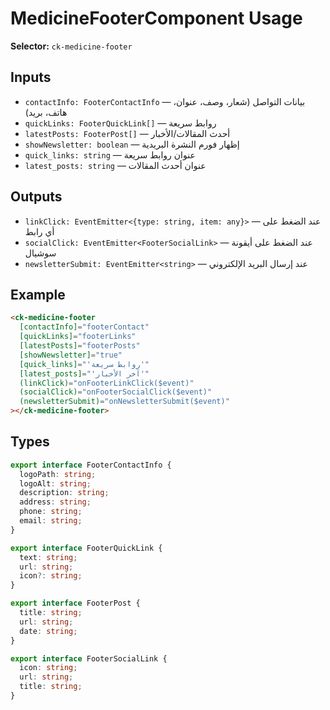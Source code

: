 # MedicineFooterComponent Usage

**Selector:** `ck-medicine-footer`

## Inputs
- `contactInfo: FooterContactInfo` — بيانات التواصل (شعار، وصف، عنوان، هاتف، بريد)
- `quickLinks: FooterQuickLink[]` — روابط سريعة
- `latestPosts: FooterPost[]` — أحدث المقالات/الأخبار
- `showNewsletter: boolean` — إظهار فورم النشرة البريدية
- `quick_links: string` — عنوان روابط سريعة
- `latest_posts: string` — عنوان أحدث المقالات

## Outputs
- `linkClick: EventEmitter<{type: string, item: any}>` — عند الضغط على أي رابط
- `socialClick: EventEmitter<FooterSocialLink>` — عند الضغط على أيقونة سوشيال
- `newsletterSubmit: EventEmitter<string>` — عند إرسال البريد الإلكتروني

## Example
```html
<ck-medicine-footer
  [contactInfo]="footerContact"
  [quickLinks]="footerLinks"
  [latestPosts]="footerPosts"
  [showNewsletter]="true"
  [quick_links]="'روابط سريعة'"
  [latest_posts]="'آخر الأخبار'"
  (linkClick)="onFooterLinkClick($event)"
  (socialClick)="onFooterSocialClick($event)"
  (newsletterSubmit)="onNewsletterSubmit($event)"
></ck-medicine-footer>
```

## Types
```typescript
export interface FooterContactInfo {
  logoPath: string;
  logoAlt: string;
  description: string;
  address: string;
  phone: string;
  email: string;
}

export interface FooterQuickLink {
  text: string;
  url: string;
  icon?: string;
}

export interface FooterPost {
  title: string;
  url: string;
  date: string;
}

export interface FooterSocialLink {
  icon: string;
  url: string;
  title: string;
}
```
